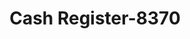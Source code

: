 ---
f_zip-code: 37830
f_state-code: TN
title: Cash Register-8370
f_phone: 865-483-0879
f_city-only: Oak Ridge
f_address: 136 Ridgeway Centre Oak Ridge
f_location-unique-id: '8370'
slug: cash-register-8370
updated-on: '2024-05-30T13:46:58.046Z'
created-on: '2024-05-30T13:36:59.803Z'
published-on: '2024-05-30T13:54:32.469Z'
f_city-state: cms/city/oak-ridge-tn.md
f_company: cms/company/cash-register.md
f_state: cms/state/tennessee.md
layout: '[payday-loan].html'
tags: payday-loan
---